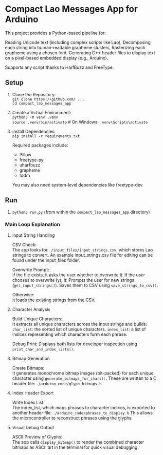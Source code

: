 # Compact Lao Messages App for Arduino

This project provides a Python-based pipeline for:

Reading Unicode text (including complex scripts like Lao),
Decomposing each string into human-readable grapheme clusters,
Rasterizing each grapheme using a chosen font,
Generating C++ header files to display text on a pixel-based embedded display (e.g., Arduino).

Supports any script thanks to HarfBuzz and FreeType.

## Setup

1. Clone the Repository:  
`git clone https://github.com/ ...`  
`cd compact_lao_messages_app`  
2. Create a Virtual Environment:  
`python3 -m venv .venv`  
`source .venv/bin/activate`   # On Windows: `.venv\Scripts\activate`
3. Install Dependencies:  
`pip install -r requirements.txt`  

    Required packages include:
    * Pillow
    * freetype-py
    * uharfbuzz
    * grapheme
    * tqdm

    You may also need system-level dependencies like freetype-dev.

## Run

1. `python3 run.py` (from within the `compact_lao_messages_app` directory)

### Main Loop Explanation

1.  Input String Handling

    CSV Check:  
    The app looks for `./input_files/input_strings.csv`, which stores Lao strings to convert. An example input_strings.csv file for editing can be found under the input_files folder.

    Overwrite Prompt:  
    If the file exists, it asks the user whether to overwrite it.
    If the user chooses to overwrite (y), it:
    Prompts the user for new strings (`get_input_strings()`).
    Saves them to CSV using `save_strings_to_csv()`.

    Otherwise:  
    It loads the existing strings from the CSV.

2.  Character Analysis

    Build Unique Characters:  
    It extracts all unique characters across the input strings and builds:
    `char_list`: the sorted list of unique characters.
    `index_list`: a list of indices representing which characters form each phrase.

     Debug Print:
    Displays both lists for developer inspection using `print_char_and_index_lists()`.

3.  Bitmap Generation

    Create Bitmaps:  
    It generates monochrome bitmap images (bit-packed) for each unique character using `generate_bitmaps_for_chars()`.
    These are written to a C header file: `./arduino_code/glyph_bitmaps.h`

4.  Index Header Export

    Write Index List:  
    The index_list, which maps phrases to character indices, is exported to another header file:
    `./arduino_code/phrases_to_display.h`
    This allows the microcontroller to reconstruct phrases using the glyphs.

5.  Visual Debug Output

    ASCII Preview of Glyphs:  
    The app calls `display_bitmap()` to render the combined character bitmaps as ASCII art in the terminal for quick visual debugging.


